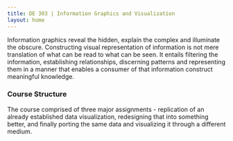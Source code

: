 ```yaml
---
title: DE 303 | Information Graphics and Visualization
layout: home
---
```


Information graphics reveal the hidden, explain the complex and illuminate the obscure. Constructing visual representation of information is not mere translation of what can be read to what can be seen. It entails filtering the information, establishing relationships, discerning patterns and representing them in a manner that enables a consumer of that information construct meaningful knowledge.



    

### Course Structure

The course comprised of three major assignments - replication of an already established data visualization, redesigning that into something better, and finally porting the same data and visualizing it through a different medium.